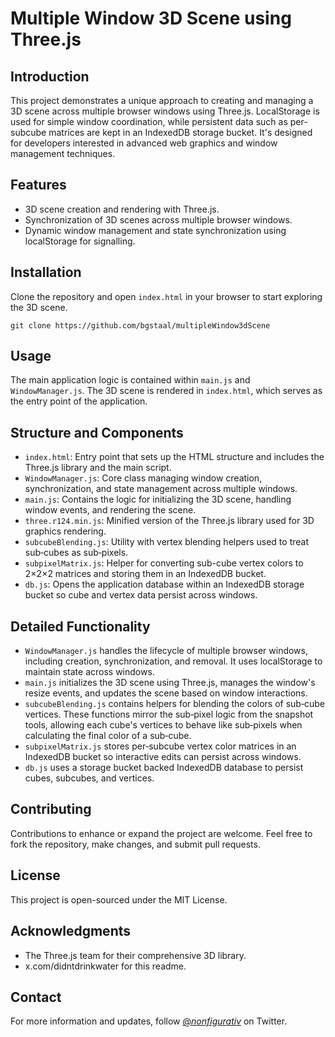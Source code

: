 # Multiple Window 3D Scene using Three.js

## Introduction
This project demonstrates a unique approach to creating and managing a 3D scene across multiple browser windows using Three.js. LocalStorage is used for simple window coordination, while persistent data such as per-subcube matrices are kept in an IndexedDB storage bucket. It's designed for developers interested in advanced web graphics and window management techniques.

## Features
- 3D scene creation and rendering with Three.js.
- Synchronization of 3D scenes across multiple browser windows.
- Dynamic window management and state synchronization using localStorage for signalling.

## Installation
Clone the repository and open `index.html` in your browser to start exploring the 3D scene.

```
git clone https://github.com/bgstaal/multipleWindow3dScene
```
## Usage
The main application logic is contained within `main.js` and `WindowManager.js`. The 3D scene is rendered in `index.html`, which serves as the entry point of the application.

## Structure and Components
- `index.html`: Entry point that sets up the HTML structure and includes the Three.js library and the main script.
- `WindowManager.js`: Core class managing window creation, synchronization, and state management across multiple windows.
- `main.js`: Contains the logic for initializing the 3D scene, handling window events, and rendering the scene.
- `three.r124.min.js`: Minified version of the Three.js library used for 3D graphics rendering.
- `subcubeBlending.js`: Utility with vertex blending helpers used to treat sub‑cubes as sub‑pixels.
- `subpixelMatrix.js`: Helper for converting sub-cube vertex colors to 2×2×2 matrices and storing them in an IndexedDB bucket.
- `db.js`: Opens the application database within an IndexedDB storage bucket so cube and vertex data persist across windows.

## Detailed Functionality
- `WindowManager.js` handles the lifecycle of multiple browser windows, including creation, synchronization, and removal. It uses localStorage to maintain state across windows.
- `main.js` initializes the 3D scene using Three.js, manages the window's resize events, and updates the scene based on window interactions.
- `subcubeBlending.js` contains helpers for blending the colors of sub‑cube vertices. These functions mirror the sub‑pixel logic from the snapshot tools, allowing each cube's vertices to behave like sub‑pixels when calculating the final color of a sub‑cube.
- `subpixelMatrix.js` stores per‑subcube vertex color matrices in an IndexedDB bucket so interactive edits can persist across windows.
- `db.js` uses a storage bucket backed IndexedDB database to persist cubes, subcubes, and vertices.

## Contributing
Contributions to enhance or expand the project are welcome. Feel free to fork the repository, make changes, and submit pull requests.

## License
This project is open-sourced under the MIT License.

## Acknowledgments
- The Three.js team for their comprehensive 3D library.
- x.com/didntdrinkwater for this readme.

## Contact
For more information and updates, follow [@_nonfigurativ_](https://twitter.com/_nonfigurativ_) on Twitter.
